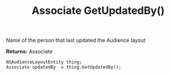 ﻿---
uid: crmscript_ref_NSAudienceLayoutEntity_GetUpdatedBy
title: Associate GetUpdatedBy()
intellisense: NSAudienceLayoutEntity.GetUpdatedBy
keywords: NSAudienceLayoutEntity, GetUpdatedBy
so.topic: reference
---

Name of the person that last updated the Audience layout

**Returns:** Associate


```crmscript
NSAudienceLayoutEntity thing;
Associate updatedBy  = thing.GetUpdatedBy();
```


